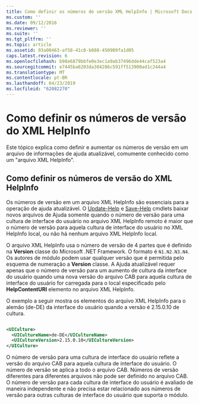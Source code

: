 ```yaml
---
title: Como definir os números de versão XML HelpInfo | Microsoft Docs
ms.custom: ''
ms.date: 09/12/2016
ms.reviewer: ''
ms.suite: ''
ms.tgt_pltfrm: ''
ms.topic: article
ms.assetid: 93a00463-af58-41c8-b088-450909fa1d05
caps.latest.revision: 6
ms.openlocfilehash: b98e6879bbfe0e3ec1a9ab37496dde44caf523a4
ms.sourcegitcommit: e7445ba8203da304286c591ff513900ad1c244a4
ms.translationtype: MT
ms.contentlocale: pt-BR
ms.lasthandoff: 04/23/2019
ms.locfileid: "62082270"
---
```

# <a name="how-to-set-helpinfo-xml-version-numbers"></a>Como definir os números de versão do XML HelpInfo

Este tópico explica como definir e aumentar os números de versão em um arquivo de informações de ajuda atualizável, comumente conhecido como um "arquivo XML HelpInfo".

## <a name="how-to-set-helpinfo-xml-version-numbers"></a>Como definir os números de versão do XML HelpInfo

Os números de versão em um arquivo XML HelpInfo são essenciais para a operação de ajuda atualizável.
O [Update-Help](/powershell/module/Microsoft.PowerShell.Core/Update-Help) e [Save-Help](/powershell/module/Microsoft.PowerShell.Core/Save-Help) cmdlets baixar novos arquivos de Ajuda somente quando o número de versão para uma cultura de interface do usuário no arquivo XML HelpInfo remoto é maior que o número de versão para aquela cultura de interface do usuário no XML HelpInfo local, ou não há nenhum arquivo XML HelpInfo local.

O arquivo XML HelpInfo usa o número de versão de 4 partes que é definido na **Version** classe do Microsoft .NET Framework. O formato é `N1.N2.N3.N4`. Os autores de módulo podem usar qualquer versão que é permitida pelo esquema de numeração a **Version** classe. A Ajuda atualizável requer apenas que o número de versão para um aumento de cultura da interface do usuário quando uma nova versão do arquivo CAB para aquela cultura de interface do usuário for carregada para o local especificado pelo **HelpContentURI** elemento no arquivo XML HelpInfo.

O exemplo a seguir mostra os elementos do arquivo XML HelpInfo para o alemão (de-DE) da interface do usuário quando a versão é 2.15.0.10 de cultura.

```xml

<UICulture>
  <UICultureName>de-DE</UICultureName>
  <UICultureVersion>2.15.0.10</UICultureVersion>
</UICulture>
```

O número de versão para uma cultura de interface do usuário reflete a versão do arquivo CAB para aquela cultura de interface do usuário. O número de versão se aplica a todo o arquivo CAB. Números de versão diferentes para diferentes arquivos não pode ser definido no arquivo CAB. O número de versão para cada cultura de interface do usuário é avaliado de maneira independente e não precisa estar relacionado aos números de versão para outras culturas de interface do usuário que suporta o módulo.